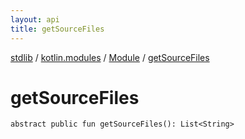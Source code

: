```yaml
---
layout: api
title: getSourceFiles
---
```

[stdlib](../../index.html) / [kotlin.modules](../index.html) / [Module](index.html) / [getSourceFiles](getSourceFiles.html)

# getSourceFiles

```
abstract public fun getSourceFiles(): List<String>
```
